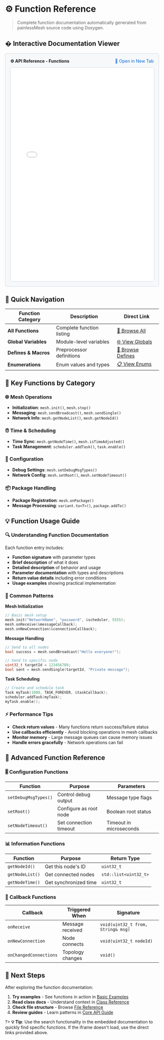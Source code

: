 # ⚙️ Function Reference

> Complete function documentation automatically generated from painlessMesh source code using Doxygen.

## �️ Interactive Documentation Viewer

<div class="api-viewer" style="background: #f6f8fa; border: 1px solid #d0d7de; border-radius: 6px; padding: 16px; margin: 16px 0;">
  <div style="margin-bottom: 12px; display: flex; justify-content: space-between; align-items: center;">
    <strong>⚙️ API Reference - Functions</strong>
    <a href="../../api-reference/globals_func.html" target="_blank" style="color: #0969da; text-decoration: none; font-size: 14px;">
      🔗 Open in New Tab
    </a>
  </div>
  
  <iframe 
    src="../../api-reference/globals_func.html" 
    width="100%" 
    height="700px" 
    frameborder="0"
    style="border: 1px solid #d0d7de; border-radius: 6px; background: white;"
    loading="lazy"
    title="Doxygen Function Documentation">
    <p style="padding: 20px; text-align: center; color: #656d76;">
      📄 Your browser doesn't support iframes. 
      <a href="../../api-reference/globals_func.html" target="_blank">Open function documentation in new tab</a>
    </p>
  </iframe>
</div>

## 🔗 Quick Navigation

| Function Category | Description | Direct Link |
|------------------|-------------|-------------|
| **All Functions** | Complete function listing | [📖 Browse All](../../api-reference/globals_func.html) |
| **Global Variables** | Module-level variables | [🌐 View Globals](../../api-reference/globals_vars.html) |
| **Defines & Macros** | Preprocessor definitions | [🔧 Browse Defines](../../api-reference/globals_defs.html) |
| **Enumerations** | Enum values and types | [📋 View Enums](../../api-reference/globals_enum.html) |

## 🎯 Key Functions by Category

### 🌐 Mesh Operations
- **Initialization**: `mesh.init()`, `mesh.stop()`
- **Messaging**: `mesh.sendBroadcast()`, `mesh.sendSingle()`
- **Network Info**: `mesh.getNodeList()`, `mesh.getNodeId()`

### ⏰ Time & Scheduling  
- **Time Sync**: `mesh.getNodeTime()`, `mesh.isTimeAdjusted()`
- **Task Management**: `scheduler.addTask()`, `task.enable()`

### 🔧 Configuration
- **Debug Settings**: `mesh.setDebugMsgTypes()`
- **Network Config**: `mesh.setRoot()`, `mesh.setNodeTimeout()`

### 📦 Package Handling
- **Package Registration**: `mesh.onPackage()`
- **Message Processing**: `variant.to<T>()`, `package.addTo()`

## 💡 Function Usage Guide

### 🔍 Understanding Function Documentation

Each function entry includes:
- **Function signature** with parameter types
- **Brief description** of what it does
- **Detailed description** of behavior and usage
- **Parameter documentation** with types and descriptions
- **Return value details** including error conditions
- **Usage examples** showing practical implementation

### 📖 Common Patterns

**Mesh Initialization**
```cpp
// Basic mesh setup
mesh.init("NetworkName", "password", &scheduler, 5555);
mesh.onReceive(&messageCallback);
mesh.onNewConnection(&connectionCallback);
```

**Message Handling**
```cpp
// Send to all nodes
bool success = mesh.sendBroadcast("Hello everyone!");

// Send to specific node
uint32_t targetId = 123456789;
bool sent = mesh.sendSingle(targetId, "Private message");
```

**Task Scheduling**
```cpp
// Create and schedule task
Task myTask(1000, TASK_FOREVER, &taskCallback);
scheduler.addTask(myTask);
myTask.enable();
```

### ⚡ Performance Tips

- **Check return values** - Many functions return success/failure status
- **Use callbacks efficiently** - Avoid blocking operations in mesh callbacks
- **Monitor memory** - Large message queues can cause memory issues
- **Handle errors gracefully** - Network operations can fail

## 🔧 Advanced Function Reference

### 🎚️ Configuration Functions

| Function | Purpose | Parameters |
|----------|---------|------------|
| `setDebugMsgTypes()` | Control debug output | Message type flags |
| `setRoot()` | Configure as root node | Boolean root status |
| `setNodeTimeout()` | Set connection timeout | Timeout in microseconds |

### 📊 Information Functions

| Function | Purpose | Return Type |
|----------|---------|-------------|
| `getNodeId()` | Get this node's ID | `uint32_t` |
| `getNodeList()` | Get connected nodes | `std::list<uint32_t>` |
| `getNodeTime()` | Get synchronized time | `uint32_t` |

### 🔄 Callback Functions

| Callback | Triggered When | Signature |
|----------|----------------|-----------|
| `onReceive` | Message received | `void(uint32_t from, String& msg)` |
| `onNewConnection` | Node connects | `void(uint32_t nodeId)` |
| `onChangedConnections` | Topology changes | `void()` |

## 🚀 Next Steps

After exploring the function documentation:

1. **Try examples** - See functions in action in [Basic Examples](../../tutorials/basic-examples.md)
2. **Read class docs** - Understand context in [Class Reference](classes.md)
3. **Check file structure** - Browse [File Reference](files.md)
4. **Review guides** - Learn patterns in [Core API Guide](../core-api.md)

?> **💡 Tip**: Use the search functionality in the embedded documentation to quickly find specific functions. If the iframe doesn't load, use the direct links provided above.